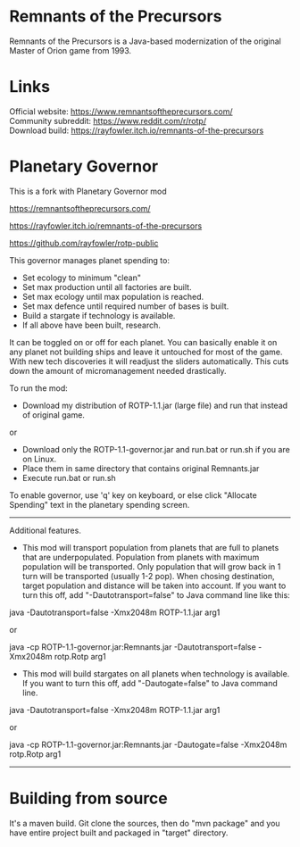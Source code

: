 # Remnants of the Precursors

Remnants of the Precursors is a Java-based modernization of the original Master of Orion game from 1993.

# Links
Official website: https://www.remnantsoftheprecursors.com/<br/>
Community subreddit: https://www.reddit.com/r/rotp/<br/>
Download build: https://rayfowler.itch.io/remnants-of-the-precursors

# Planetary Governor

This is a fork with Planetary Governor mod 

https://remnantsoftheprecursors.com/

https://rayfowler.itch.io/remnants-of-the-precursors

https://github.com/rayfowler/rotp-public

This governor manages planet spending to:

* Set ecology to minimum "clean"
* Set max production until all factories are built.
* Set max ecology until max population is reached.
* Set max defence until required number of bases is built.
* Build a stargate if technology is available.
* If all above have been built, research.

It can be toggled on or off for each planet. You can basically enable it on any
planet not building ships and leave it untouched for most of the game. With new 
tech discoveries it will readjust the sliders automatically. This cuts down the
amount of micromanagement needed drastically.

To run the mod:

* Download my distribution of ROTP-1.1.jar (large file) and run that instead of 
original game.

or

* Download only the ROTP-1.1-governor.jar and run.bat or run.sh if you are on Linux.
* Place them in same directory that contains original Remnants.jar
* Execute run.bat or run.sh

To enable governor, use 'q' key on keyboard, or else click "Allocate Spending"
text in the planetary spending screen.

---

Additional features.

* This mod will transport population from planets that are full to planets that
are underpopulated. Population from planets with maximum population will be 
transported. Only population that will grow back in 1 turn will be transported 
(usually 1-2 pop). When chosing destination, target population and distance will
be taken into account. If you want to turn this off, add "-Dautotransport=false" 
to Java command line like this:

java -Dautotransport=false -Xmx2048m ROTP-1.1.jar arg1

or

java -cp ROTP-1.1-governor.jar:Remnants.jar -Dautotransport=false -Xmx2048m rotp.Rotp arg1

* This mod will build stargates on all planets when technology is available. If you
want to turn this off, add "-Dautogate=false" to Java command line.

java -Dautotransport=false -Xmx2048m ROTP-1.1.jar arg1

or

java -cp ROTP-1.1-governor.jar:Remnants.jar -Dautogate=false -Xmx2048m rotp.Rotp arg1

---

# Building from source

It's a maven build. Git clone the sources, then do "mvn package" and you have entire
project built and packaged in "target" directory.
